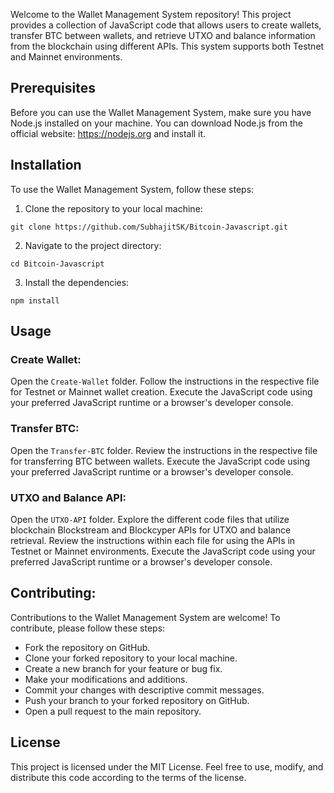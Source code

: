 Welcome to the Wallet Management System repository! This project provides a collection of JavaScript code that allows users to create wallets, transfer BTC between wallets, and retrieve UTXO and balance information from the blockchain using different APIs. This system supports both Testnet and Mainnet environments.

## Prerequisites
Before you can use the Wallet Management System, make sure you have Node.js installed on your machine. You can download Node.js from the official website: https://nodejs.org and install it.

## Installation

To use the Wallet Management System, follow these steps:

1. Clone the repository to your local machine:

```shell
git clone https://github.com/SubhajitSK/Bitcoin-Javascript.git
```
2. Navigate to the project directory:
```shell
cd Bitcoin-Javascript
```
3. Install the dependencies:
```
npm install
```

## Usage
### Create Wallet:

Open the `Create-Wallet` folder.
Follow the instructions in the respective file for Testnet or Mainnet wallet creation.
Execute the JavaScript code using your preferred JavaScript runtime or a browser's developer console.

### Transfer BTC:

Open the `Transfer-BTC` folder.
Review the instructions in the respective file for transferring BTC between wallets.
Execute the JavaScript code using your preferred JavaScript runtime or a browser's developer console.

### UTXO and Balance API:

Open the `UTXO-API` folder.
Explore the different code files that utilize blockchain Blockstream and Blockcyper APIs for UTXO and balance retrieval.
Review the instructions within each file for using the APIs in Testnet or Mainnet environments.
Execute the JavaScript code using your preferred JavaScript runtime or a browser's developer console.

## Contributing:

Contributions to the Wallet Management System are welcome! To contribute, please follow these steps:

- Fork the repository on GitHub.
- Clone your forked repository to your local machine.
- Create a new branch for your feature or bug fix.
- Make your modifications and additions.
- Commit your changes with descriptive commit messages.
- Push your branch to your forked repository on GitHub.
- Open a pull request to the main repository.

## License

This project is licensed under the MIT License. Feel free to use, modify, and distribute this code according to the terms of the license.